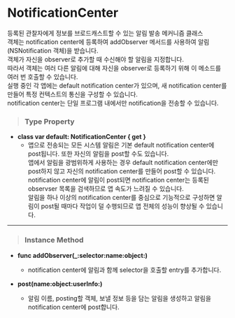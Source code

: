 # NotificationCenter
등록된 관찰자에게 정보를 브로드캐스트할 수 있는 알림 발송 메커니즘 클래스  
객체는 notification center에 등록하여 addObserver 메서드를 사용하여 알림(NSNotification 객체)을 받습니다.  
객체가 자신을 observer로 추가할 때 수신해야 할 알림을 지정합니다.  
따라서 객체는 여러 다른 알림에 대해 자신을 observer로 등록하기 위해 이 메소드를 여러 번 호출할 수 있습니다.  
실행 중인 각 앱에는 default notification center가 있으며, 새 notification center를 만들어 특정 컨텍스트의 통신을 구성할 수 있습니다.  
notification center는 단일 프로그램 내에서만 notification을 전송할 수 있습니다. 

> ### Type Property
* **class var default: NotificationCenter { get }**
    - 앱으로 전송되는 모든 시스템 알림은 기본 default notification center에 post됩니다. 또한 자신의 알림을 post할 수도 있습니다.  
    앱에서 알림을 광범위하게 사용하는 경우 default notification center에만 post하지 않고 자신의 notification center를 만들어 post할 수 있습니다.  
    notification center에 알림이 post되면 notification center는 등록된 observser 목록을 검색하므로 앱 속도가 느려질 수 있습니다.  
    알림을 하나 이상의 notification center를 중심으로 기능적으로 구성하면 알림이 post될 때마다 작업이 덜 수행되므로 앱 전체의 성능이 향상될 수 있습니다.
***

> ### Instance Method
* **func addObserver(_:selector:name:object:)**
    - notification center에 알림과 함께 selector을 호출할 entry를 추가합니다.

* **post(name:object:userInfo:)**
    - 알림 이름, posting할 객체, 보낼 정보 등을 담는 알림을 생성하고 알림을 notification center에 post합니다.
